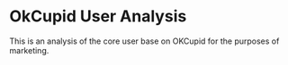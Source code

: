 # OkCupid User Analysis
This is an analysis of the core user base on OKCupid for the purposes of marketing.
